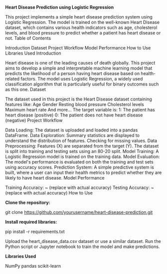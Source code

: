 __Heart Disease Prediction using Logistic Regression__

This project implements a simple heart disease prediction system using Logistic Regression. The model is trained on the well-known Heart Disease dataset, which contains various health indicators such as age, cholesterol levels, and blood pressure to predict whether a patient has heart disease or not.
Table of Contents

Introduction
Dataset
Project Workflow
Model Performance
How to Use
Libraries Used
Introduction

Heart disease is one of the leading causes of death globally. This project aims to develop a simple and interpretable machine learning model that predicts the likelihood of a person having heart disease based on health-related factors.
The model uses Logistic Regression, a widely used classification algorithm that is particularly useful for binary outcomes such as this one.
Dataset

The dataset used in this project is the Heart Disease dataset containing features like:
Age
Gender
Resting blood pressure
Cholesterol levels
Maximum heart rate
And more...
The target variable is:
1: The patient has heart disease (positive)
0: The patient does not have heart disease (negative)
Project Workflow

Data Loading: The dataset is uploaded and loaded into a pandas DataFrame.
Data Exploration:
Summary statistics are displayed to understand the distribution of features.
Checking for missing values.
Data Preprocessing: Features (X) are separated from the target (Y). The dataset is split into training and testing sets using an 80-20 split.
Model Training: A Logistic Regression model is trained on the training data.
Model Evaluation: The model's performance is evaluated on both the training and test sets using accuracy scores.
Prediction System: A simple predictive system is built, where a user can input their health metrics to predict whether they are likely to have heart disease.
Model Performance

Training Accuracy: ~ (replace with actual accuracy)
Testing Accuracy: ~ (replace with actual accuracy)
How to Use

**Clone the repository:**


git clone https://github.com/yourusername/heart-disease-prediction.git


__Install required libraries:__

pip install -r requirements.txt


Upload the heart_disease_data.csv dataset or use a similar dataset.
Run the Python script or Jupyter notebook to train the model and make predictions.


**Libraries Used**

NumPy
pandas
scikit-learn
